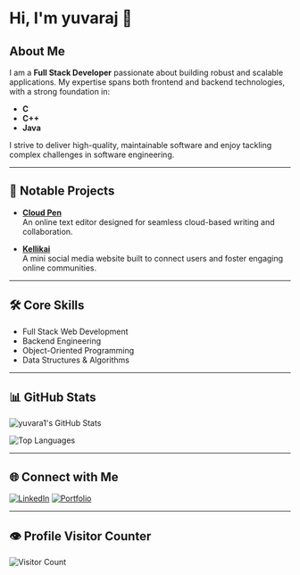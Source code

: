 # Hi, I'm yuvaraj 👋

## About Me

I am a **Full Stack Developer** passionate about building robust and scalable applications. My expertise spans both frontend and backend technologies, with a strong foundation in:

- **C**
- **C++**
- **Java**

I strive to deliver high-quality, maintainable software and enjoy tackling complex challenges in software engineering.

---

## 🚀 Notable Projects

- **[Cloud Pen](https://cloudpen.web.app)**  
  An online text editor designed for seamless cloud-based writing and collaboration.

- **[Kellikai](https://kellikai.web.app)**  
  A mini social media website built to connect users and foster engaging online communities.

---

## 🛠️ Core Skills

- Full Stack Web Development
- Backend Engineering
- Object-Oriented Programming
- Data Structures & Algorithms

---

## 📊 GitHub Stats

![yuvara1's GitHub Stats](https://github-readme-stats.vercel.app/api?username=yuvara1&show_icons=true&theme=default)

![Top Languages](https://github-readme-stats.vercel.app/api/top-langs/?username=yuvara1&layout=compact&theme=default)

---

## 🌐 Connect with Me

[![LinkedIn](https://img.shields.io/badge/LinkedIn-Profile-blue?logo=linkedin)](https://www.linkedin.com/in/yuvaraj-b-6b498528a/)
[![Portfolio](https://img.shields.io/badge/Portfolio-Visit-informational?logo=google-chrome)](https://yuvaraj-in.web.app)

---

## 👁️ Profile Visitor Counter

![Visitor Count](https://komarev.com/ghpvc/?username=yuvara1&label=Profile%20views&color=0e75b6&style=flat)
